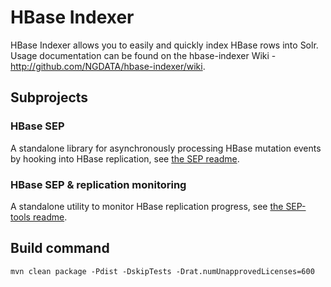 HBase Indexer
=============

HBase Indexer allows you to easily and quickly index HBase rows into Solr.
Usage documentation can be found on the hbase-indexer Wiki -
http://github.com/NGDATA/hbase-indexer/wiki.

## Subprojects

### HBase SEP

A standalone library for asynchronously processing HBase mutation events
by hooking into HBase replication, see [the SEP readme](hbase-sep/README.md).

### HBase SEP & replication monitoring

A standalone utility to monitor HBase replication progress,
see [the SEP-tools readme](hbase-sep/hbase-sep-tools/README.md).

## Build command
```shell
mvn clean package -Pdist -DskipTests -Drat.numUnapprovedLicenses=600
```